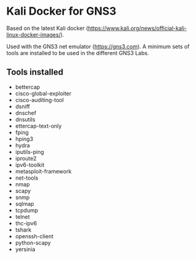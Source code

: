 # Kali Docker for GNS3

Based on the latest Kali docker (https://www.kali.org/news/official-kali-linux-docker-images/). 

Used with the GNS3 net emulator (https://gns3.com).
A minimum sets of tools are installed to be used in the different GNS3 Labs.

## Tools installed
* bettercap
* cisco-global-exploiter 
* cisco-auditing-tool
* dsniff
* dnschef 
* dnsutils 
* ettercap-text-only
* fping
* hping3 
* hydra 
* iputils-ping
* iproute2
* ipv6-toolkit
* metasploit-framework
* net-tools
* nmap
* scapy
* snmp 
* sqlmap 
* tcpdump
* telnet
* thc-ipv6
* tshark 
* openssh-client
* python-scapy
* yersinia
